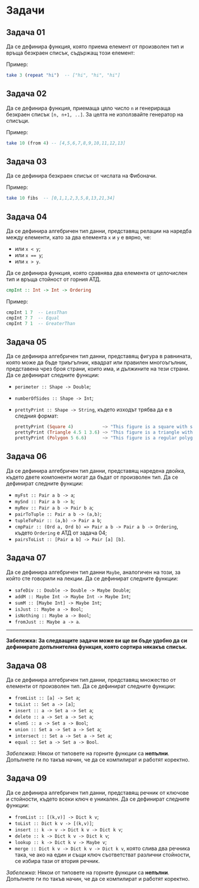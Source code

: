 # Задачи

## Задача 01

Да се дефинира функция, която приема елемент от произволен тип
и връща безкраен списък, съдържащ този елемент:

Пример:

```hs
take 3 (repeat "hi")  -- ["hi", "hi", "hi"]
```

## Задача 02

Да се дефинира функция, приемаща цяло число `n` и генерираща безкраен
списък `[n, n+1, ..]`. За целта не използвайте генератор на списъци.

Пример:

```hs
take 10 (from 4) -- [4,5,6,7,8,9,10,11,12,13]
```

## Задача 03

Да се дефинира безкраен списък от числата на Фибоначи.

Пример:

```hs
take 10 fibs  -- [0,1,1,2,3,5,8,13,21,34]
```

## Задача 04

Да се дефинира алгебричен тип данни, представящ релации на наредба между елементи,
като за два елемента `x` и `y` е вярно, че:

- или `x < y`;
- или `x == y`;
- или `x > y`.

Да се дефинира функция, която сравнява два елемента от целочислен тип
и връща стойност от горния АТД.

```hs
cmpInt :: Int -> Int -> Ordering
```

Пример:

```hs
cmpInt 1 7  -- LessThan
cmpInt 7 7  -- Equal
cmpInt 7 1  -- GreaterThan
```

## Задача 05

Да се дефинира алгебричен тип данни, представящ фигура в равнината,
която може да бъде триъгълник, квадрат или правилен многоъгълник, представена
чрез броя страни, които има, и дължините на тези страни.
Да се дефинират следните функции:

- `perimeter :: Shape -> Double`;
- `numberOfSides :: Shape -> Int`;
- `prettyPrint :: Shape -> String`, където изходът трябва да е в следния формат:

  ```hs
  prettyPrint (Square 4)           ~> "This figure is a square with sides of length 4"
  prettyPrint (Triangle 4.5 1 3.6) ~> "This figure is a triangle with sides 4.5, 1, and 3.6"
  prettyPrint (Polygon 5 6.6)      ~> "This figure is a regular polygon that has 5 sides, each of length 6.6"
  ```

## Задача 06

Да се дефинира алгебричен тип данни, представящ наредена двойка,
където двете компоненти могат да бъдат от произволен тип.
Да се дефинират следните функции:

- `myFst :: Pair a b -> a`;
- `mySnd :: Pair a b -> b`;
- `myRev :: Pair a b -> Pair b a`;
- `pairToTuple :: Pair a b -> (a,b)`;
- `tupleToPair :: (a,b) -> Pair a b`;
- `cmpPair :: (Ord a, Ord b) => Pair a b -> Pair a b -> Ordering`, където `Ordering` е АТД от задача 04;
- `pairsToList :: [Pair a b] -> Pair [a] [b]`.

## Задача 07

Да се дефинира алгебричен тип данни `Maybe`, аналогичен на този,
за който сте говорили на лекции. Да се дефинират следните функции:

- `safeDiv :: Double -> Double -> Maybe Double`;
- `addM :: Maybe Int -> Maybe Int -> Maybe Int`;
- `sumM :: [Maybe Int] -> Maybe Int`;
- `isJust :: Maybe a -> Bool`;
- `isNothing :: Maybe a -> Bool`;
- `fromJust :: Maybe a -> a`.

---

#### **Забележка:** За следващите задачи може ви ще ви бъде удобно да си дефинирате допълнителна функция, която сортира някакъв списък.

## Задача 08

Да се дефинира алгебричен тип данни, представящ множество от
елементи от произволен тип. Да се дефинират следните функции:

- `fromList :: [a] -> Set a`;
- `toList :: Set a -> [a]`;
- `insert :: a -> Set a -> Set a`;
- `delete :: a -> Set a -> Set a`;
- `elemS :: a -> Set a -> Bool`;
- `union :: Set a -> Set a -> Set a`;
- `intersect :: Set a -> Set a -> Set a`;
- `equal :: Set a -> Set a -> Bool`.

*Забележка*: Някои от типовете на горните функции са **непълни**.
Допълнете ги по такъв начин, че да се компилират и работят коректно.

## Задача 09

Да се дефинира алгебричен тип данни, представящ речник от ключове
и стойности, където всеки ключ е уникален. Да се дефинират следните функции:

- `fromList :: [(k,v)] -> Dict k v`;
- `toList :: Dict k v -> [(k,v)]`;
- `insert :: k -> v -> Dict k v -> Dict k v`;
- `delete :: k -> Dict k v -> Dict k v`;
- `lookup :: k -> Dict k v -> Maybe v`;
- `merge :: Dict k v -> Dict k v -> Dict k v`, която слива два речника така,
  че ако на един и същи ключ съответстват различни стойности, се избира тази
  от втория речник.

*Забележка*: Някои от типовете на горните функции са **непълни**.
Допълнете ги по такъв начин, че да се компилират и работят коректно.
